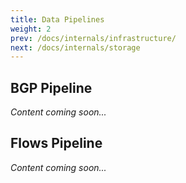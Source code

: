 ```yaml
---
title: Data Pipelines
weight: 2
prev: /docs/internals/infrastructure/
next: /docs/internals/storage
---
```


## BGP Pipeline

*Content coming soon...*

## Flows Pipeline

*Content coming soon...*
